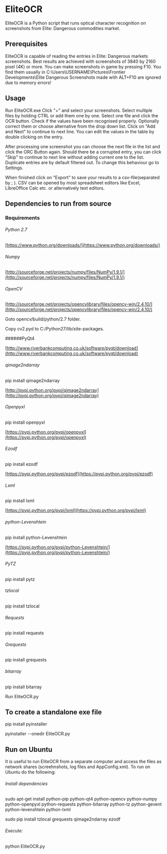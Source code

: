 EliteOCR
==============
EliteOCR is a Python script that runs optical character recognition on screenshots
from Elite: Dangerous commodities market. 

Prerequisites
--------------
EliteOCR is capable of reading the entries in Elite: Dangerous markets screenshots.
Best results are achieved with screenshots of 3840 by 2160 pixel (4K) or more.
You can make screenshots in game by pressing F10. You find them usually in
C:\Users\USERNAME\Pictures\Frontier Developments\Elite Dangerous
Screenshots made with ALT+F10 are ignored due to memory errors!


Usage
--------------
Run EliteOCR.exe
Click "+" and select your screenshots. Select multiple files by holding CTRL or add them one by one.
Select one file and click the OCR button. Check if the values have been recognised properly.
Optionally correct them or choose alternative from the drop down list. Click on "Add and Next"
to continue to next line. You can edit the values in the table by double clicking on the entry.

After processing one screenshot you can choose the next file in the list and click the ORC Button
again. Should there be a corrupted entry, you can click "Skip" to continue to next line without adding
current one to the list. Duplicate entries are by default filtered out. To change this behaviour
go to Settings.

When finished click on "Export" to save your results to a csv-file(separated by ; ). CSV can be
opened by most spreadsheet editors like Excel, LibreOffice Calc etc. or alternatively text editors.


Dependencies to run from source
--------------

### Requirements

###### Python 2.7 

[https://www.python.org/downloads/](https://www.python.org/downloads/)

###### Numpy 

[http://sourceforge.net/projects/numpy/files/NumPy/1.9.1/](http://sourceforge.net/projects/numpy/files/NumPy/1.9.1/)

###### OpenCV 

[http://sourceforge.net/projects/opencvlibrary/files/opencv-win/2.4.10/](http://sourceforge.net/projects/opencvlibrary/files/opencv-win/2.4.10/) 

Goto opencv/build/python/2.7 folder. 

Copy cv2.pyd to C:/Python27/lib/site-packages.

######PyQt4 

[http://www.riverbankcomputing.co.uk/software/pyqt/download](http://www.riverbankcomputing.co.uk/software/pyqt/download)

###### qimage2ndarray 

pip install qimage2ndarray 

[http://pypi.python.org/pypi/qimage2ndarray](http://pypi.python.org/pypi/qimage2ndarray)

###### Openpyxl 

pip install openpyxl

[https://pypi.python.org/pypi/openpyxl](https://pypi.python.org/pypi/openpyxl)
    
###### Ezodf 

pip install ezodf

[https://pypi.python.org/pypi/ezodf](https://pypi.python.org/pypi/ezodf)

###### Lxml

pip install lxml

[https://pypi.python.org/pypi/lxml](https://pypi.python.org/pypi/lxml)

###### python-Levenshtein

pip install python-Levenshtein

[https://pypi.python.org/pypi/python-Levenshtein/](https://pypi.python.org/pypi/python-Levenshtein/)

###### PyTZ

pip install pytz

###### tzlocal

pip install tzlocal

###### Requests

pip install requests

###### Grequests

pip install grequests

###### bitarray

pip install bitarray


Run EliteOCR.py

To create a standalone exe file
--------------

pip install pyinstaller

pyinstaller --onedir EliteOCR.py

Run on Ubuntu
--------------

It is useful to run EliteOCR from a separate computer and access the files as network shares
 (screehnshots, log files and AppConfig.xml). To run on Ubuntu do the following:

###### Install dependencies

sudo apt-get install python-pip python-qt4 python-opencv python-numpy python-openpyxl python-requests python-bitarray python-tz python-gevent python-levenshtein python-lxml

sudo pip install tzlocal grequests qimage2ndarray ezodf

###### Execute:

python EliteOCR.py
